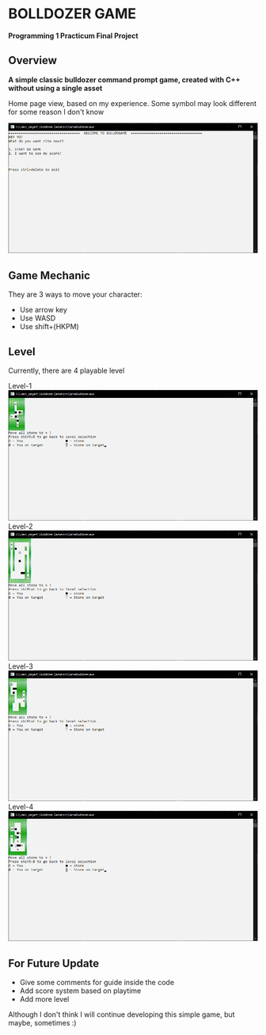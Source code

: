 # BOLLDOZER GAME
**Programming 1 Practicum Final Project**

## Overview
**A simple classic bulldozer command prompt game, created with C++ without using a single asset**

Home page view, based on my experience. Some symbol may look different for some reason I don't know

![home](./images/home.png)

## Game Mechanic

They are 3 ways to move your character:

- Use arrow key
- Use WASD
- Use shift+(HKPM)

## Level

Currently, there are 4 playable level

Level-1
![level-1](./images/lv_1.png)
Level-2
![level-2](./images/lv_2.png)
Level-3
![level-3](./images/lv_3.png)
Level-4
![level-4](./images/lv_4.png)

## For Future Update

- Give some comments for guide inside the code
- Add score system based on playtime
- Add more level

Although I don't think I will continue developing this simple game, but maybe, sometimes :)
